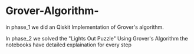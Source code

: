 # Grover-Algorithm-
in phase_1 we did an Qiskit Implementation of Grover's algorithm.

In phase_2 we solved the "Lights Out Puzzle" Using Grover's Algorithm 
the notebooks have detailed explaination for every step 
